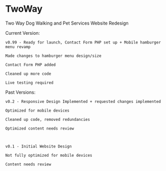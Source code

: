 # TwoWay
Two Way Dog Walking and Pet Services Website Redesign

Current Version: 

	v0.99 - Ready for launch, Contact Form PHP set up + Mobile hamburger menu revamp
	
	Made changes to hamburger menu design/size
	
	Contact Form PHP added
	
	Cleaned up more code
		
	Live testing required
	
	
	
Past Versions: 

	v0.2 - Responsive Design Implemented + requested changes implemented
	
	Optimized for mobile devices
	
	Cleaned up code, removed redundancies
	
	Optimized content needs review



	v0.1 - Initial Website Design

	Not fully optimized for mobile devices
	
	Content needs review
